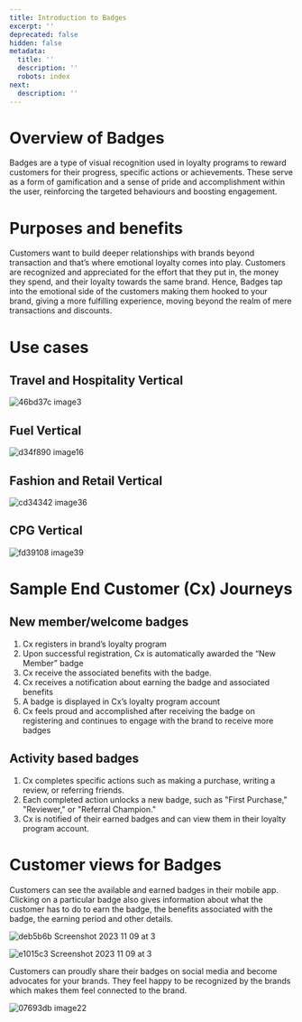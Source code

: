 ```yaml
---
title: Introduction to Badges
excerpt: ''
deprecated: false
hidden: false
metadata:
  title: ''
  description: ''
  robots: index
next:
  description: ''
---
```

# Overview of Badges

Badges are a type of visual recognition used in loyalty programs to reward customers for their progress, specific actions or achievements. These serve as a form of gamification and a sense of pride and accomplishment within the user, reinforcing the targeted behaviours and boosting engagement.

# Purposes and benefits

Customers want to build deeper relationships with brands beyond transaction and that’s where emotional loyalty comes into play. Customers are recognized and appreciated for the effort that they put in, the money they spend, and their loyalty towards the same brand. Hence, Badges tap into the emotional side of the customers making them hooked to your brand, giving a more fulfilling experience, moving beyond the realm of mere transactions and discounts.

# Use cases

## Travel and Hospitality Vertical

![46bd37c image3](https://files.readme.io/46bd37c-image3.png)

## Fuel Vertical

![d34f890 image16](https://files.readme.io/d34f890-image16.png)

## Fashion and Retail Vertical

![cd34342 image36](https://files.readme.io/cd34342-image36.png)

## CPG Vertical

![fd39108 image39](https://files.readme.io/fd39108-image39.png)

# Sample End Customer (Cx) Journeys

## New member/welcome badges

<ol>
  <li style={{ fontWeight: 400 }}><span style={{ fontWeight: 400 }}>Cx registers in brand&rsquo;s loyalty program</span></li>
  <li style={{ fontWeight: 400 }}><span style={{ fontWeight: 400 }}>Upon successful registration, Cx is automatically awarded the &ldquo;New Member&rdquo; badge</span></li>
  <li style={{ fontWeight: 400 }}><span style={{ fontWeight: 400 }}>Cx receive the associated benefits with the badge.</span></li>
  <li style={{ fontWeight: 400 }}><span style={{ fontWeight: 400 }}>Cx receives a notification about earning the badge and associated benefits</span></li>
  <li style={{ fontWeight: 400 }}><span style={{ fontWeight: 400 }}>A badge is displayed in Cx&rsquo;s loyalty program account</span></li>
  <li style={{ fontWeight: 400 }}><span style={{ fontWeight: 400 }}>Cx feels proud and accomplished after receiving the badge on registering and continues to engage with the brand to receive more badges</span></li>
</ol>

## Activity based badges

<ol>
  <li style={{ fontWeight: 400 }}><span style={{ fontWeight: 400 }}>Cx completes specific actions such as making a purchase, writing a review, or referring friends.</span></li>
  <li style={{ fontWeight: 400 }}><span style={{ fontWeight: 400 }}>Each completed action unlocks a new badge, such as "First Purchase," "Reviewer," or "Referral Champion."</span></li>
  <li style={{ fontWeight: 400 }}><span style={{ fontWeight: 400 }}>Cx is notified of their earned badges and can view them in their loyalty program account.</span></li>
</ol>

# Customer views for Badges

<p><span style={{ fontWeight: 400 }}>Customers can see the available and earned badges in their mobile app. Clicking on a particular badge also gives information about what the customer has to do to earn the badge, the benefits associated with the badge, the earning period and other details.</span></p>

![deb5b6b Screenshot 2023 11 09 at 3](https://files.readme.io/deb5b6b-Screenshot_2023-11-09_at_3.18.19_PM.png)

![e1015c3 Screenshot 2023 11 09 at 3](https://files.readme.io/e1015c3-Screenshot_2023-11-09_at_3.18.30_PM.png)

<p><span style={{ fontWeight: 400 }}>Customers can proudly share their badges on social media and become advocates for your brands. They feel happy to be recognized by the brands which makes them feel connected to the brand.</span></p>

![07693db image22](https://files.readme.io/07693db-image22.jpg)